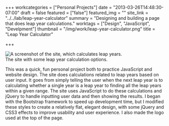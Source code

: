+++
workcategories = ["Personal Projects"]
date = "2013-03-26T14:48:30-07:00"
draft = false
featured = ["false"]
featured_img = ""
site_link = "../../lab/leap-year-calculator"
summary = "Designing and building a page that does leap year calculations."
worktags = ["Design", "JavaScript", "Develpment"]
thumbnail = "/img/work/leap-year-calculator.png"
title = "Leap Year Calculator"

+++
<div class="text-center inline-image-container content-container-expanded">
  <img src="/img/work/leap-year-calculator.png" alt="A screenshot of the site, which calculates leap years." class="img-responsive img-center"></img>
  <div class="caption-container">
    <div class="inline-image-caption">The site with some leap year calculation options.</div>
  </div>
</div>

This was a quick, fun personal project both to practice JavaScript and website design. The site does calculations related to leap years based on user input. It goes from simply telling the user when the next leap year is to calculating whether a single year is a leap year to finding all the leap years within a given range. The site uses JavaScript to do these calculations and jQuery to handle inputting user data and then showing the results. I began with the Bootstrap framework to speed up development time, but I modified these styles to create a relatively flat, elegant design, with some jQuery and CSS3 effects to improve usability and user experience. I also made the logo used at the top of the page.
